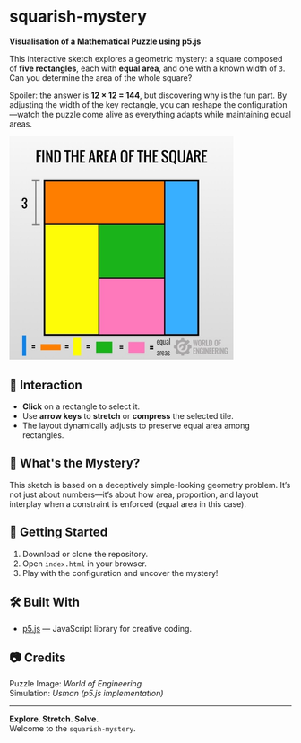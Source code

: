 # squarish-mystery

**Visualisation of a Mathematical Puzzle using p5.js**

This interactive sketch explores a geometric mystery: a square composed of **five rectangles**, each with **equal area**, and one with a known width of `3`. Can you determine the area of the whole square?

Spoiler: the answer is **12 × 12 = 144**, but discovering why is the fun part. By adjusting the width of the key rectangle, you can reshape the configuration—watch the puzzle come alive as everything adapts while maintaining equal areas.

<img src="./rectangles.jpeg" alt="Rectangles Puzzle" width="400"/>

## 🔄 Interaction

- **Click** on a rectangle to select it.
- Use **arrow keys** to **stretch** or **compress** the selected tile.
- The layout dynamically adjusts to preserve equal area among rectangles.

## 🧠 What's the Mystery?

This sketch is based on a deceptively simple-looking geometry problem. It’s not just about numbers—it’s about how area, proportion, and layout interplay when a constraint is enforced (equal area in this case).

## 🚀 Getting Started

1. Download or clone the repository.
2. Open `index.html` in your browser.
3. Play with the configuration and uncover the mystery!

## 🛠️ Built With

- [p5.js](https://p5js.org/) — JavaScript library for creative coding.

## 📷 Credits

Puzzle Image: *World of Engineering*  
Simulation: *Usman (p5.js implementation)*

---

**Explore. Stretch. Solve.**  
Welcome to the `squarish-mystery`.
